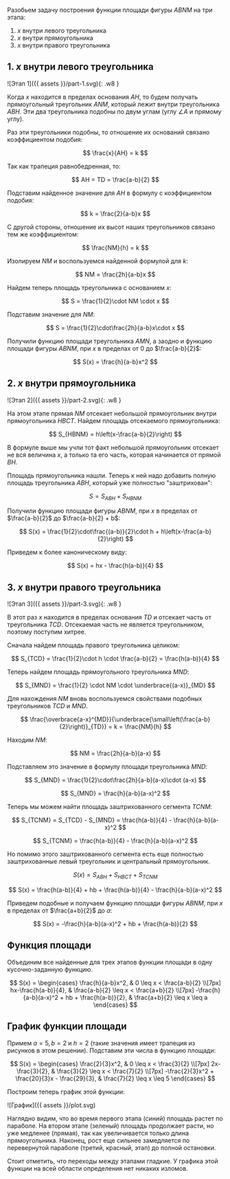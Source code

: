 Разобьем задачу построения функции площади фигуры $ABNM$ на три этапа:

1. $x$ внутри левого треугольника
2. $x$ внутри прямоугольника
3. $x$ внутри правого треугольника

## 1. $x$ внутри левого треугольника

![Этап 1]({{ assets }}/part-1.svg){: .w8 }

Когда $x$ находится в пределах основания $AH$, то будем получать прямоугольный треугольник $ANM$, который лежит внутри треугольника $ABH$. Эти два треугольника подобны по двум углам (углу $\angle A$ и прямому углу).

Раз эти треугольники подобны, то отношение их оснований связано коэффициентом подобия:

$$ \frac{x}{AH} = k $$

Так как трапеция равнобедренная, то:

$$ AH = TD = \frac{a-b}{2} $$

Подставим найденное значение для $AH$ в формулу с коэффициентом подобия:

$$ k = \frac{2}{a-b}x $$

С другой стороны, отношение их высот наших треугольников связано тем же коэффициентом:

$$ \frac{NM}{h} = k $$

Изолируем $NM$ и воспользуемся найденной формулой для $k$:

$$ NM = \frac{2h}{a-b}x $$

Найдем теперь площадь треугольника с основанием $x$:

$$ S = \frac{1}{2}\cdot NM \cdot x $$

Подставим значение для $NM$:

$$ S = \frac{1}{2}\cdot\frac{2h}{a-b}x\cdot x $$

Получили функцию площади треугольника $AMN$, а заодно и функцию площади фигуры $ABNM$, при $x$ в пределах от $0$ до $\frac{a-b}{2}$:

$$ S(x) = \frac{h}{a-b}x^2 $$

## 2. $x$ внутри прямоугольника

![Этап 2]({{ assets }}/part-2.svg){: .w8 }

На этом этапе прямая $NM$ отсекает небольшой прямоугольник внутри прямоугольника $HBCT$. Найдем площадь отсекаемого прямоугольника:

$$ S_{HBNM} = h\left(x-\frac{a-b}{2}\right) $$

В формуле выше мы учли тот факт небольшой прямоугольник отсекает не вся величина $x$, а только та его часть, которая начинается от прямой $BH$.

Площадь прямоугольника нашли. Теперь к ней надо добавить полную площадь треугольника $ABH$, который уже полностью "заштрихован":

$$ S = S_{ABH} + S_{HBNM} $$

Получили функцию площади фигуры $ABNM$, при $x$ в пределах от $\frac{a-b}{2}$ до $\frac{a-b}{2} + b$:

$$ S(x) = \frac{1}{2}\cdot\frac{(a-b)}{2}\cdot h + h\left(x-\frac{a-b}{2}\right)  $$

Приведем к более каноническому виду:

$$ S(x) = hx - \frac{h(a-b)}{4} $$

## 3. $x$ внутри правого треугольника

![Этап 3]({{ assets }}/part-3.svg){: .w8 }

В этот раз $x$ находится в пределах основания $TD$ и отсекает часть от треугольника $TCD$. Отсекаемая часть не является треугольником, поэтому поступим хитрее.

Сначала найдем площадь правого треугольника целиком:

$$ S_{TCD} = \frac{1}{2}\cdot h \cdot \frac{a-b}{2} = \frac{h(a-b)}{4} $$

Теперь найдем площадь прямоугольного треугольника $MND$:

$$ S_{MND} = \frac{1}{2} \cdot NM \cdot \underbrace{(a-x)}_{MD} $$

Для нахождения $NM$ вновь воспользуемся свойствами подобных треугольников $TCD$ и $MND$.

$$ \frac{\overbrace{a-x}^{MD}}{\underbrace{\small\left(\frac{a-b}{2}\right)}_{TD}} = k = \frac{NM}{h} $$

Находим $NM$:

$$ NM = \frac{2h}{a-b}(a-x) $$

Подставляем это значение в формулу площади треугольника $MND$:

$$ S_{MND} = \frac{1}{2}\cdot\frac{2h}{a-b}(a-x)\cdot (a-x) $$

$$ S_{MND} = \frac{h}{a-b}(a-x)^2 $$

Теперь мы можем найти площадь заштрихованного сегмента $TCNM$:

$$ S_{TCNM} = S_{TCD} - S_{MND} = \frac{h(a-b)}{4} - \frac{h}{a-b}(a-x)^2 $$

$$ S_{TCNM} = \frac{h(a-b)}{4} - \frac{h}{a-b}(a-x)^2 $$

Но помимо этого заштрихованного сегмента есть еще полностью заштрихованные левый треугольник и центральный прямоугольник.

$$ S(x) = S_{ABH} + S_{HBCT} + S_{TCNM} $$

$$ S(x) = \frac{h(a-b)}{4} + hb + \frac{h(a-b)}{4} - \frac{h}{a-b}(a-x)^2 $$

Приведем подобные и получаем функцию площади фигуры $ABNM$, при $x$ в пределах от $\frac{a+b}{2}$ до $a$:

$$ S(x) = -\frac{h}{a-b}(a-x)^2 + hb + \frac{h(a-b)}{2} $$

## Функция площади

Объединим все найденные для трех этапов функции площади в одну кусочно-заданную функцию.

$$ 
S(x) = \begin{cases}
		\frac{h}{a-b}x^2,  & 0 \leq x < \frac{a-b}{2}
        \\[7px]
		hx-\frac{h(a-b)}{4}, & \frac{a-b}{2} \leq x < \frac{a+b}{2}
        \\[7px]
        -\frac{h}{a-b}(a-x)^2 + hb + \frac{h(a-b)}{2}, & \frac{a+b}{2} \leq x \leq a
	\end{cases}
$$

## График функции площади

Примем $a=5, b=2$ и $h=2$ (такие значения имеет трапеция из рисунков в этом решении). Подставим эти числа в функцию площади:

$$ 
S(x) = \begin{cases}
		\frac{2}{3}x^2,  & 0 \leq x < \frac{3}{2}
        \\[7px]
		2x-\frac{3}{2}, & \frac{3}{2} \leq x < \frac{7}{2}
        \\[7px]
        -\frac{2}{3}x^2 + \frac{20}{3}x - \frac{29}{3}, & \frac{7}{2} \leq x \leq 5
	\end{cases}
$$

Построим теперь график этой функции:

![График]({{ assets }}/plot.svg)

Наглядно видим, что во время первого этапа (синий) площадь растет по параболе. На втором этапе (зеленый) площадь продолжает расти, но уже медленее (прямая), так как увеличивается только длина прямоугольника. Наконец, рост еще сильнее замедляется по перевернутой параболе (третий, красный, этап) до полной остановки.

Стоит отметить, что переходы между этапами гладкие. У графика этой функции на всей области определения нет никаких изломов.